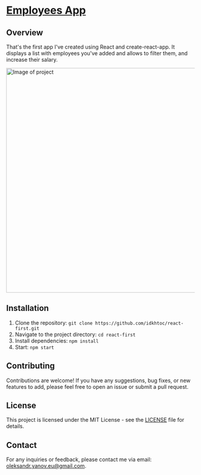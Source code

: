 # [Employees App](https://idkhtoc.github.io/react-first/)

## Overview

That's the first app I've created using React and create-react-app. It displays a list with employees you've added and allows to filter them, and increase their salary.

<img src="https://github.com/idkhtoc/react-first/assets/87912703/02921170-cc9c-463d-af8b-67e28c74bc9e" alt="Image of project" width="600px" />

## Installation

1. Clone the repository: `git clone https://github.com/idkhtoc/react-first.git`
2. Navigate to the project directory: `cd react-first`
3. Install dependencies: `npm install`
5. Start: `npm start`

## Contributing

Contributions are welcome! If you have any suggestions, bug fixes, or new features to add, please feel free to open an issue or submit a pull request.

## License

This project is licensed under the MIT License - see the [LICENSE](LICENSE) file for details.

## Contact

For any inquiries or feedback, please contact me via email: oleksandr.yanov.eu@gmail.com.
